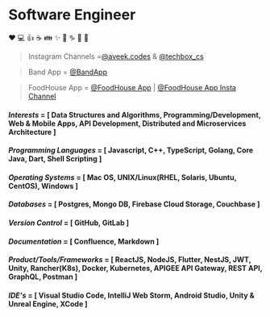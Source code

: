 # Software Engineer

:heart: :computer: :+1: :coffee: :family: :sparkles: :thinking: :capricorn: :metal: 🎵

<!---
>Udemy Course Author = <a href="https://www.udemy.com/course/go-api-development/?couponCode=3679F402160D72A10115" target="_blank">GO API Development</a>
--->

>Instagram Channels =[@aveek.codes](https://www.instagram.com/aveek.codes/) & [@techbox_cs](https://www.instagram.com/techbox_cs/)

>Band App = [@BandApp](https://band-app.onrender.com/)

>FoodHouse App = [@FoodHouse App](http://foodhouse.life) | [@FoodHouse App Insta Channel](https://www.instagram.com/foodhouse.life/) 

#### *Interests* = [ Data Structures and Algorithms, Programming/Development, Web & Mobile Apps, API Development, Distributed and Microservices Architecture ]
#### *Programming Languages* = [ Javascript, C++, TypeScript, Golang, Core Java, Dart, Shell Scripting ]
#### *Operating Systems* = [ Mac OS, UNIX/Linux(RHEL, Solaris, Ubuntu, CentOS), Windows ]
#### *Databases* = [ Postgres, Mongo DB, Firebase Cloud Storage, Couchbase ]
#### *Version Control* = [ GitHub, GitLab ]
#### *Documentation* = [ Confluence, Markdown ]
#### *Product/Tools/Frameworks* = [ ReactJS, NodeJS, Flutter, NestJS, JWT, Unity, Rancher(K8s), Docker, Kubernetes, APIGEE API Gateway, REST API, GraphQL, Postman ]
#### *IDE's* = [ Visual Studio Code, IntelliJ Web Storm, Android Studio, Unity & Unreal Engine, XCode ]
